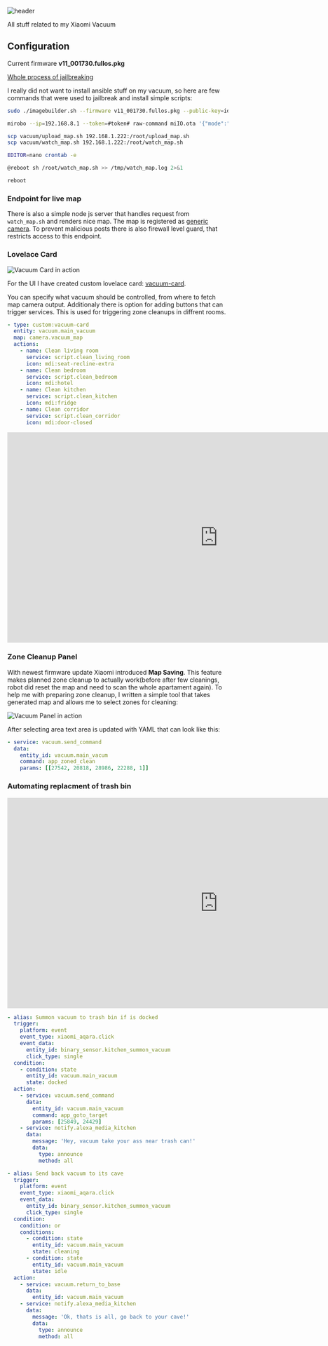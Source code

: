 ![header](./header.jpg)

All stuff related to my Xiaomi Vacuum

## Configuration

Current firmware **v11_001730.fullos.pkg**

[Whole process of jailbreaking](https://github.com/dgiese/dustcloud/wiki/VacuumRobots-manual-update-root-Howto)

I really did not want to install ansible stuff on my vacuum, so here are few commands that were used to jailbreak and install simple scripts:

```bash
sudo ./imagebuilder.sh --firmware v11_001730.fullos.pkg --public-key=id_rsa.pub --timezone=Europe/Warsaw

mirobo --ip=192.168.8.1 --token=#token# raw-command miIO.ota '{"mode":"normal", "install":"1", "app_url":"http://192.168.8.51:8000/v11_001730.fullos.pkg", "file_md5":"#md5#","proc":"dnld install"}'

scp vacuum/upload_map.sh 192.168.1.222:/root/upload_map.sh
scp vacuum/watch_map.sh 192.168.1.222:/root/watch_map.sh

EDITOR=nano crontab -e

@reboot sh /root/watch_map.sh >> /tmp/watch_map.log 2>&1

reboot
```

### Endpoint for live map 

There is also a simple node js server that handles request from `watch_map.sh` and renders nice map. The map is registered as [generic camera](https://www.home-assistant.io/components/generic/). To prevent malicious posts there is also firewall level guard, that restricts access to this endpoint. 

### Lovelace Card

![Vacuum Card in action](./vacuum.png)

For the UI I have created custom lovelace card: [vacuum-card](https://github.com/macbury/SmartHouse/tree/master/home-assistant/www/custom-lovelace/vacuum/). 

You can specify what vacuum should be controlled, from where to fetch map camera output. Additionaly there is option for adding buttons that can trigger services. This is used for triggering zone cleanups in diffrent rooms.

```yaml
- type: custom:vacuum-card
  entity: vacuum.main_vacuum
  map: camera.vacuum_map
  actions:
    - name: Clean living room
      service: script.clean_living_room
      icon: mdi:seat-recline-extra
    - name: Clean bedroom
      service: script.clean_bedroom 
      icon: mdi:hotel
    - name: Clean kitchen
      service: script.clean_kitchen
      icon: mdi:fridge
    - name: Clean corridor
      service: script.clean_corridor
      icon: mdi:door-closed
```

<iframe width="960" height="480" src="https://www.youtube.com/embed/qP3p4F6qskM" frameborder="0" allow="accelerometer; autoplay; encrypted-media; gyroscope; picture-in-picture" allowfullscreen></iframe>

### Zone Cleanup Panel 
With newest firmware update Xiaomi introduced **Map Saving**. This feature makes planned zone cleanup to actually work(before after few cleanings, robot did reset the map and need to scan the whole apartament again). To help me with preparing zone cleanup, I written a simple tool that takes generated map and allows me to select zones for cleaning:

![Vacuum Panel in action](./vacuum_zones.jpg)

After selecting area text area is updated with YAML that can look like this:

```yaml
- service: vacuum.send_command
  data:
    entity_id: vacuum.main_vacum
    command: app_zoned_clean
    params: [[27542, 20818, 28986, 22288, 1]]
```

### Automating replacment of trash bin

<iframe width="960" height="480" src="https://www.youtube.com/embed/yKVzf5N_H-Q" frameborder="0" allow="accelerometer; autoplay; encrypted-media; gyroscope; picture-in-picture" allowfullscreen></iframe>

```yaml
- alias: Summon vacuum to trash bin if is docked
  trigger:
    platform: event
    event_type: xiaomi_aqara.click
    event_data:
      entity_id: binary_sensor.kitchen_summon_vacuum
      click_type: single
  condition:
    - condition: state
      entity_id: vacuum.main_vacuum
      state: docked
  action:
    - service: vacuum.send_command
      data:
        entity_id: vacuum.main_vacuum
        command: app_goto_target
        params: [25849, 24429]
    - service: notify.alexa_media_kitchen
      data:
        message: 'Hey, vacuum take your ass near trash can!'
        data:
          type: announce
          method: all

- alias: Send back vacuum to its cave
  trigger:
    platform: event
    event_type: xiaomi_aqara.click
    event_data:
      entity_id: binary_sensor.kitchen_summon_vacuum
      click_type: single
  condition:
    condition: or
    conditions:
      - condition: state
        entity_id: vacuum.main_vacuum
        state: cleaning
      - condition: state
        entity_id: vacuum.main_vacuum
        state: idle
  action:
    - service: vacuum.return_to_base
      data:
        entity_id: vacuum.main_vacuum
    - service: notify.alexa_media_kitchen
      data:
        message: 'Ok, thats is all, go back to your cave!'
        data:
          type: announce
          method: all
```
